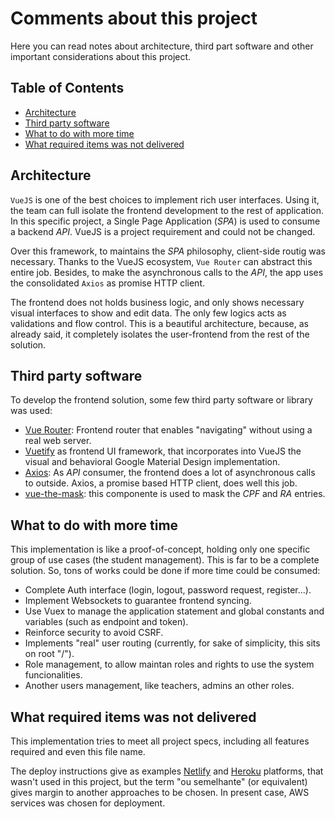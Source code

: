 # Comments about this project

Here you can read notes about architecture, third part software and other important considerations about this project.


## Table of Contents

  - [Architecture](#architecture)
  - [Third party software](#third-party-software)
  - [What to do with more time](#what-to-do-with-more-time)
  - [What required items was not delivered](#what-required-items-was-not-delivered)


## Architecture

`VueJS` is one of the best choices to implement rich user interfaces. Using it, the team can full isolate the frontend development to the rest of application. In this specific project, a Single Page Application (*SPA*) is used to consume a backend *API*. VueJS is a project requirement and could not be changed.

Over this framework, to maintains the *SPA* philosophy, client-side routig was necessary. Thanks to the VueJS ecosystem, `Vue Router` can abstract this entire job. Besides, to make the asynchronous calls to the *API*, the app uses the consolidated `Axios` as promise HTTP client.

The frontend does not holds business logic, and only shows necessary visual interfaces to show and edit data. The only few logics acts as validations and flow control. This is a beautiful architecture, because, as already said, it completely isolates the user-frontend from the rest of the solution.


## Third party software

To develop the frontend solution, some few third party software or library was used:

  - [Vue Router](https://router.vuejs.org/): Frontend router that enables "navigating" without using a real web server.
  - [Vuetify](https://vuetifyjs.com/) as frontend UI framework, that incorporates into VueJS the visual and behavioral Google Material Design implementation.
  - [Axios](https://github.com/axios/axios): As *API* consumer, the frontend does a lot of asynchronous calls to outside. Axios, a promise based HTTP client, does well this job.
  - [vue-the-mask](https://vuejs-tips.github.io/vue-the-mask/): this componente is used to mask the *CPF* and *RA* entries.


## What to do with more time

This implementation is like a proof-of-concept, holding only one specific group of use cases (the student management). This is far to be a complete solution. So, tons of works could be done if more time could be consumed:

  - Complete Auth interface (login, logout, password request, register...).
  - Implement Websockets to guarantee frontend syncing.
  - Use Vuex to manage the application statement and global constants and variables (such as endpoint and token).
  - Reinforce security to avoid CSRF.
  - Implements "real" user routing (currently, for sake of simplicity, this sits on root "/").
  - Role management, to allow maintan roles and rights to use the system funcionalities.
  - Another users management, like teachers, admins an other roles.


## What required items was not delivered

This implementation tries to meet all project specs, including all features required and even this file name.

The deploy instructions give as examples [Netlify](https://www.netlify.com/) and [Heroku](https://www.heroku.com/) platforms, that wasn't used in this project, but the term "ou semelhante" (or equivalent) gives margin to another approaches to be chosen. In present case, AWS services was chosen for deployment.